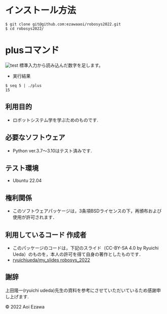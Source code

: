 # インストール方法
```
$ git clone git@github.com:ezawaaoi/robosys2022.git
$ cd robosys2022/
```
# plusコマンド
![test](http://github.com/ezawaaoi/robosys2022/actions/workflows/test.yml/badge.svg)
標準入力から読み込んだ数字を足します。

* 実行結果
```
$ seq 5 | ./plus
15
```
## 利用目的
* ロボットシステム学を学ぶためのものです.

## 必要なソフトウェア
* Python ver.3.7～3.10はテスト済みです.

## テスト環境
* Ubuntu 22.04

## 権利関係
* このソフトウェアパッケージは，3条項BSDライセンスの下，再頒布および使用が許可されます．

## 利用しているコード 作成者
  * このパッケージのコードは，下記のスライド（CC-BY-SA 4.0 by Ryuichi Ueda）のものを，本人の許可を得て自身の著作としたものです．
  * [ryuichiueda/my_slides robosys_2022](https://github.com/ryuichiueda/my_slides/tree/master/robosys_2022)

## 謝辞
上田隆一(ryuichi udeda)先生の資料を参考にさせていただいているため感謝申し上げます.

© 2022 Aoi Ezawa
